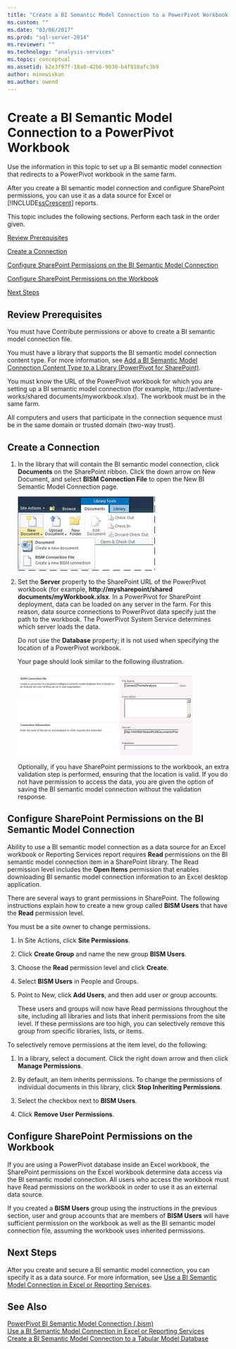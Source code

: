 ```yaml
---
title: "Create a BI Semantic Model Connection to a PowerPivot Workbook | Microsoft Docs"
ms.custom: ""
ms.date: "03/06/2017"
ms.prod: "sql-server-2014"
ms.reviewer: ""
ms.technology: "analysis-services"
ms.topic: conceptual
ms.assetid: b2e3f97f-18a8-42b6-9030-b4f818afc3b9
author: minewiskan
ms.author: owend
---
```

# Create a BI Semantic Model Connection to a PowerPivot Workbook
  Use the information in this topic to set up a BI semantic model connection that redirects to a PowerPivot workbook in the same farm.  
  
 After you create a BI semantic model connection and configure SharePoint permissions, you can use it as a data source for Excel or [!INCLUDE[ssCrescent](../../includes/sscrescent-md.md)] reports.  
  
 This topic includes the following sections. Perform each task in the order given.  
  
 [Review Prerequisites](#bkmk_prereq)  
  
 [Create a Connection](#bkmk_create)  
  
 [Configure SharePoint Permissions on the BI Semantic Model Connection](#bkmk_permissions)  
  
 [Configure SharePoint Permissions on the Workbook](#bkmk_userdb)  
  
 [Next Steps](#bkmk_next)  
  
##  <a name="bkmk_prereq"></a> Review Prerequisites  
 You must have Contribute permissions or above to create a BI semantic model connection file.  
  
 You must have a library that supports the BI semantic model connection content type. For more information, see [Add a BI Semantic Model Connection Content Type to a Library &#40;PowerPivot for SharePoint&#41;](add-bi-semantic-model-connection-content-type-to-library.md).  
  
 You must know the URL of the PowerPivot workbook for which you are setting up a BI semantic model connection (for example, http://adventure-works/shared documents/myworkbook.xlsx). The workbook must be in the same farm.  
  
 All computers and users that participate in the connection sequence must be in the same domain or trusted domain (two-way trust).  
  
##  <a name="bkmk_create"></a> Create a Connection  
  
1.  In the library that will contain the BI semantic model connection, click **Documents** on the SharePoint ribbon. Click the down arrow on New Document, and select **BISM Connection File** to open the New BI Semantic Model Connection page.  
  
     ![New Document submenu in a SharePoint library](../media/ssas-bismconnection-new.gif "New Document submenu in a SharePoint library")  
  
2.  Set the **Server** property to the SharePoint URL of the PowerPivot workbook (for example, **http://mysharepoint/shared documents/myWorkbook.xlsx**. In a PowerPivot for SharePoint deployment, data can be loaded on any server in the farm. For this reason, data source connections to PowerPivot data specify just the path to the workbook. The PowerPivot System Service determines which server loads the data.  
  
     Do not use the **Database** property; it is not used when specifying the location of a PowerPivot workbook.  
  
     Your page should look similar to the following illustration.  
  
     ![BISM connection page showing URL to workbook](../media/ssas-bismconnection-ppvtds.gif "BISM connection page showing URL to workbook")  
  
     Optionally, if you have SharePoint permissions to the workbook, an extra validation step is performed, ensuring that the location is valid. If you do not have permission to access the data, you are given the option of saving the BI semantic model connection without the validation response.  
  
##  <a name="bkmk_permissions"></a> Configure SharePoint Permissions on the BI Semantic Model Connection  
 Ability to use a BI semantic model connection as a data source for an Excel workbook or Reporting Services report requires **Read** permissions on the BI semantic model connection item in a SharePoint library. The Read permission level includes the **Open Items** permission that enables downloading BI semantic model connection information to an Excel desktop application.  
  
 There are several ways to grant permissions in SharePoint. The following instructions explain how to create a new group called **BISM Users** that have the **Read** permission level.  
  
 You must be a site owner to change permissions.  
  
1.  In Site Actions, click **Site Permissions**.  
  
2.  Click **Create Group** and name the new group **BISM Users**.  
  
3.  Choose the **Read** permission level and click **Create**.  
  
4.  Select **BISM Users** in People and Groups.  
  
5.  Point to New, click **Add Users**, and then add user or group accounts.  
  
     These users and groups will now have Read permissions throughout the site, including all libraries and lists that inherit permissions from the site level. If these permissions are too high, you can selectively remove this group from specific libraries, lists, or items.  
  
 To selectively remove permissions at the item level, do the following:  
  
1.  In a library, select a document. Click the right down arrow and then click **Manage Permissions**.  
  
2.  By default, an item inherits permissions. To change the permissions of individual documents in this library, click **Stop Inheriting Permissions**.  
  
3.  Select the checkbox next to **BISM Users**.  
  
4.  Click **Remove User Permissions**.  
  
##  <a name="bkmk_userdb"></a> Configure SharePoint Permissions on the Workbook  
 If you are using a PowerPivot database inside an Excel workbook, the SharePoint permissions on the Excel workbook determine data access via the BI semantic model connection. All users who access the workbook must have Read permissions on the workbook in order to use it as an external data source.  
  
 If you created a **BISM Users** group using the instructions in the previous section, user and group accounts that are members of **BISM Users** will have sufficient permission on the workbook as well as the BI semantic model connection file, assuming the workbook uses inherited permissions.  
  
##  <a name="bkmk_next"></a> Next Steps  
 After you create and secure a BI semantic model connection, you can specify it as a data source. For more information, see [Use a BI Semantic Model Connection in Excel or Reporting Services](use-a-bi-semantic-model-connection-in-excel-or-reporting-services.md).  
  
## See Also  
 [PowerPivot BI Semantic Model Connection &#40;.bism&#41;](power-pivot-bi-semantic-model-connection-bism.md)   
 [Use a BI Semantic Model Connection in Excel or Reporting Services](use-a-bi-semantic-model-connection-in-excel-or-reporting-services.md)   
 [Create a BI Semantic Model Connection to a Tabular Model Database](create-a-bi-semantic-model-connection-to-a-tabular-model-database.md)  
  
  

